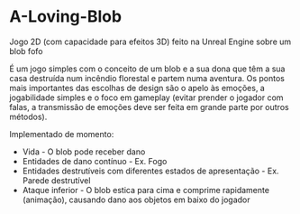 # A-Loving-Blob

Jogo 2D (com capacidade para efeitos 3D) feito na Unreal Engine sobre um blob fofo

É um jogo simples com o conceito de um blob e a sua dona que têm a sua casa destruída num incêndio florestal e partem numa aventura. Os pontos mais importantes das escolhas de design são o apelo às emoções, a jogabilidade simples e o foco em gameplay (evitar prender o jogador com falas, a transmissão de emoções deve ser feita em grande parte por outros métodos).

Implementado de momento:
* Vida - O blob pode receber dano
* Entidades de dano contínuo - Ex. Fogo
* Entidades destrutíveis com diferentes estados de apresentação - Ex. Parede destrutível
* Ataque inferior - O blob estica para cima e comprime rapidamente (animação), causando dano aos objetos em baixo do jogador
